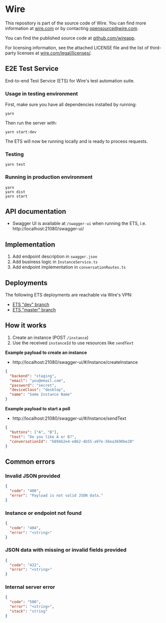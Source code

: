 # Wire

This repository is part of the source code of Wire. You can find more information at [wire.com](https://wire.com) or by contacting opensource@wire.com.

You can find the published source code at [github.com/wireapp](https://github.com/wireapp).

For licensing information, see the attached LICENSE file and the list of third-party licenses at [wire.com/legal/licenses/](https://wire.com/legal/licenses/).

## E2E Test Service

End-to-end Test Service (ETS) for Wire's test automation suite.

### Usage in testing environment

First, make sure you have all dependencies installed by running:

```
yarn
```

Then run the server with:

```
yarn start:dev
```

The ETS will now be running locally and is ready to process requests.

### Testing

```
yarn test
```

### Running in production environment

```
yarn
yarn dist
yarn start
```

## API documentation

- Swagger UI is available at `/swagger-ui` when running the ETS, i.e. http://localhost:21080/swagger-ui/

## Implementation

1. Add endpoint description in `swagger.json`
1. Add business logic in `InstanceService.ts`
1. Add endpoint implementation in `conversationRoutes.ts`

## Deployments

The following ETS deployments are reachable via Wire's VPN:

- [ETS "dev" branch](http://192.168.120.44:27080/swagger-ui/)
- [ETS "master" branch](http://192.168.120.44:28080/swagger-ui/)

## How it works

1. Create an instance (POST `/instance`)
1. Use the received `instanceId` to use resources like `sendText`

**Example payload to create an instance**

- http://localhost:21080/swagger-ui/#/Instance/createInstance

```json
{
  "backend": "staging",
  "email": "you@email.com",
  "password": "secret",
  "deviceClass": "desktop",
  "name": "Some Instance Name"
}
```

**Example payload to start a poll**

- http://localhost:21080/swagger-ui/#/Instance/sendText

```json
{
  "buttons": ["A", "B"],
  "text": "Do you like A or B?",
  "conversationId": "b894b2e4-e862-4b55-a97e-56ea3690be20"
}
```

## Common errors

### Invalid JSON provided

```json
{
  "code": "400",
  "error": "Payload is not valid JSON data."
}
```

### Instance or endpoint not found

```json
{
  "code": "404",
  "error": "<string>"
}
```

### JSON data with missing or invalid fields provided

```json
{
  "code": "422",
  "error": "<string>"
}
```

### Internal server error

```json
{
  "code": "500",
  "error": "<string>",
  "stack": "string"
}
```
